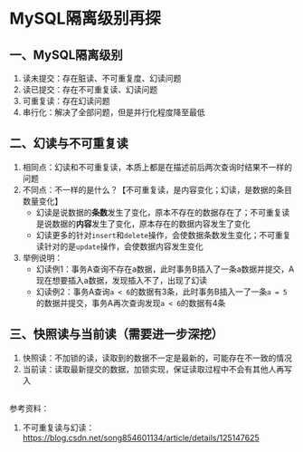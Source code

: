 # MySQL隔离级别再探

## 一、MySQL隔离级别
1. 读未提交：存在脏读、不可重复度、幻读问题
2. 读已提交：存在不可重复读、幻读问题
3. 可重复读：存在幻读问题
4. 串行化：解决了全部问题，但是并行化程度降至最低

## 二、幻读与不可重复读
1. 相同点：幻读和不可重复读，本质上都是在描述前后两次查询时结果不一样的问题
2. 不同点：不一样的是什么？【不可重复读，是内容变化；幻读，是数据的条目数量变化】
   - 幻读是说数据的**条数**发生了变化，原本不存在的数据存在了；不可重复读是说数据的**内容**发生了变化，原本存在的数据内容发生了变化
   - 幻读更多的针对`insert`和`delete`操作，会使数据条数发生变化；不可重复读针对的是`update`操作，会使数据内容发生变化
3. 举例说明：
   - 幻读例1：事务A查询不存在a数据，此时事务B插入了一条a数据并提交，A现在想要插入a数据，发现插入不了，出现了幻读
   - 幻读例2：事务A查询`a < 6`的数据有3条，此时事务B插入一了一条`a = 5`的数据并提交，事务A再次查询发现`a < 6`的数据有4条

## 三、快照读与当前读（需要进一步深挖）
1. 快照读：不加锁的读，读取到的数据不一定是最新的，可能存在不一致的情况
2. 当前读：读取最新提交的数据，加锁实现，保证读取过程中不会有其他人再写入

## 


参考资料：
1. 不可重复读与幻读：https://blog.csdn.net/song854601134/article/details/125147625